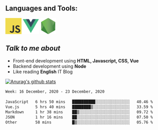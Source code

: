 ## **Languages and Tools:**      
<code><img height="50" src="https://raw.githubusercontent.com/github/explore/80688e429a7d4ef2fca1e82350fe8e3517d3494d/topics/javascript/javascript.png"></code>
<code><img height="50"  src="https://raw.githubusercontent.com/github/explore/80688e429a7d4ef2fca1e82350fe8e3517d3494d/topics/vue/vue.png"></code>
<code><img height="50"  src="https://raw.githubusercontent.com/github/explore/80688e429a7d4ef2fca1e82350fe8e3517d3494d/topics/nodejs/nodejs.png"></code>

## *Talk to me about*
- Front-end development using **HTML, Javascript, CSS, Vue**
- Backend development using **Node**
- Like reading **English** IT Blog    

[![Anurag's github stats](https://github-readme-stats.vercel.app/api?username=qdi5)](https://github.com/anuraghazra/github-readme-stats)    

<!--START_SECTION:waka-->
```text
Week: 16 December, 2020 - 23 December, 2020

JavaScript   6 hrs 50 mins   ██████████░░░░░░░░░░░░░░░   40.46 % 
Vue.js       5 hrs 40 mins   ████████▒░░░░░░░░░░░░░░░░   33.59 % 
Markdown     1 hr 38 mins    ██▒░░░░░░░░░░░░░░░░░░░░░░   09.72 % 
JSON         1 hr 16 mins    ██░░░░░░░░░░░░░░░░░░░░░░░   07.50 % 
Other        58 mins         █▒░░░░░░░░░░░░░░░░░░░░░░░   05.76 % 
```
<!--END_SECTION:waka-->
